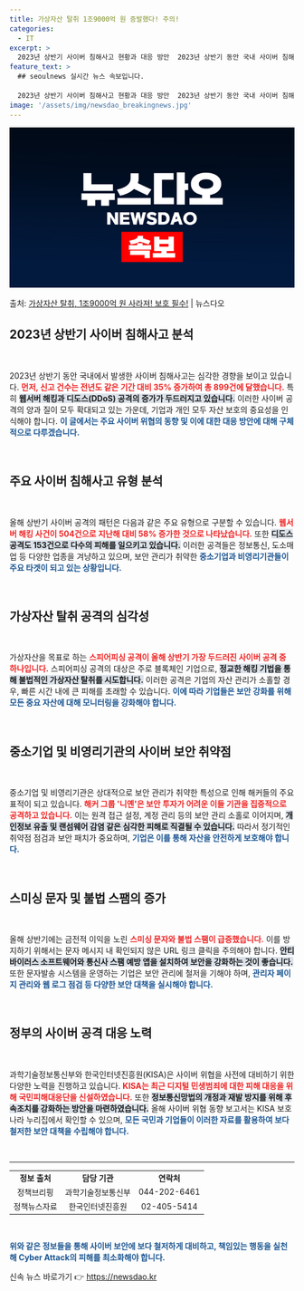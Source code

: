```yaml
---
title: 가상자산 탈취 1조9000억 원 증발했다! 주의!
categories:
  - IT
excerpt: >
  2023년 상반기 사이버 침해사고 현황과 대응 방안  2023년 상반기 동안 국내 사이버 침해사고 신고 건수…
feature_text: >
  ## seoulnews 실시간 뉴스 속보입니다.

  2023년 상반기 사이버 침해사고 현황과 대응 방안  2023년 상반기 동안 국내 사이버 침해사고 신고 건수…
image: '/assets/img/newsdao_breakingnews.jpg'
---
```


![뉴스다오 속보](/assets/img/newsdao_breakingnews.jpg)

<p>출처: <a href="https://newsdao.kr/5026" rel="dofollow">가상자산 탈취, 1조9000억 원 사라져! 보호 필수!</a> | 뉴스다오</p>

<h2 data-ke-size="size26">2023년 상반기 사이버 침해사고 분석</h2>

<p data-ke-size="size16">&nbsp;</p>

2023년 상반기 동안 국내에서 발생한 사이버 침해사고는 심각한 경향을 보이고 있습니다. <b><span style="color: #ee2323;">먼저, 신고 건수는 전년도 같은 기간 대비 35% 증가하여 총 899건에 달했습니다.</span></b> 특히 <b><span style="background-color: #21538527;">웹서버 해킹과 디도스(DDoS) 공격의 증가가 두드러지고 있습니다.</span></b> 이러한 사이버 공격의 양과 질이 모두 확대되고 있는 가운데, 기업과 개인 모두 자산 보호의 중요성을 인식해야 합니다. <b><span style="color: #1a5490;">이 글에서는 주요 사이버 위협의 동향 및 이에 대한 대응 방안에 대해 구체적으로 다루겠습니다.</span></b>

<p data-ke-size="size16">&nbsp;</p>

<h2 data-ke-size="size26">주요 사이버 침해사고 유형 분석</h2>

<p data-ke-size="size16">&nbsp;</p>

올해 상반기 사이버 공격의 패턴은 다음과 같은 주요 유형으로 구분할 수 있습니다. <b><span style="color: #ee2323;">웹서버 해킹 사건이 504건으로 지난해 대비 58% 증가한 것으로 나타났습니다.</span></b> 또한 <b><span style="background-color: #21538527;">디도스 공격도 153건으로 다수의 피해를 일으키고 있습니다.</span></b> 이러한 공격들은 정보통신, 도소매업 등 다양한 업종을 겨냥하고 있으며, 보안 관리가 취약한 <b><span style="color: #1a5490;">중소기업과 비영리기관들이 주요 타겟이 되고 있는 상황입니다.</span></b>

<p data-ke-size="size16">&nbsp;</p>

<h2 data-ke-size="size26">가상자산 탈취 공격의 심각성</h2>

<p data-ke-size="size16">&nbsp;</p>

가상자산을 목표로 하는 <b><span style="color: #ee2323;">스피어피싱 공격이 올해 상반기 가장 두드러진 사이버 공격 중 하나입니다.</span></b> 스피어피싱 공격의 대상은 주로 블록체인 기업으로, <b><span style="background-color: #21538527;">정교한 해킹 기법을 통해 불법적인 가상자산 탈취를 시도합니다.</span></b> 이러한 공격은 기업의 자산 관리가 소홀할 경우, 빠른 시간 내에 큰 피해를 초래할 수 있습니다. <b><span style="color: #1a5490;">이에 따라 기업들은 보안 강화를 위해 모든 중요 자산에 대해 모니터링을 강화해야 합니다.</span></b>

<p data-ke-size="size16">&nbsp;</p>

<h2 data-ke-size="size26">중소기업 및 비영리기관의 사이버 보안 취약점</h2>

<p data-ke-size="size16">&nbsp;</p>

중소기업 및 비영리기관은 상대적으로 보안 관리가 취약한 특성으로 인해 해커들의 주요 표적이 되고 있습니다. <b><span style="color: #ee2323;">해커 그룹 '니옌'은 보안 투자가 어려운 이들 기관을 집중적으로 공격하고 있습니다.</span></b> 이는 원격 접근 설정, 계정 관리 등의 보안 관리 소홀로 이어지며, <b><span style="background-color: #21538527;">개인정보 유출 및 랜섬웨어 감염 같은 심각한 피해로 직결될 수 있습니다.</span></b> 따라서 정기적인 취약점 점검과 보안 패치가 중요하며, <b><span style="color: #1a5490;">기업은 이를 통해 자산을 안전하게 보호해야 합니다.</span></b>

<p data-ke-size="size16">&nbsp;</p>

<h2 data-ke-size="size26">스미싱 문자 및 불법 스팸의 증가</h2>

<p data-ke-size="size16">&nbsp;</p>

올해 상반기에는 금전적 이익을 노린 <b><span style="color: #ee2323;">스미싱 문자와 불법 스팸이 급증했습니다.</span></b> 이를 방지하기 위해서는 문자 메시지 내 확인되지 않은 URL 링크 클릭을 주의해야 합니다. <b><span style="background-color: #21538527;">안티바이러스 소프트웨어와 통신사 스팸 예방 앱을 설치하여 보안을 강화하는 것이 좋습니다.</span></b> 또한 문자발송 시스템을 운영하는 기업은 보안 관리에 철저을 기해야 하며, <b><span style="color: #1a5490;">관리자 페이지 관리와 웹 로그 점검 등 다양한 보안 대책을 실시해야 합니다.</span></b>

<p data-ke-size="size16">&nbsp;</p>

<h2 data-ke-size="size26">정부의 사이버 공격 대응 노력</h2>

<p data-ke-size="size16">&nbsp;</p>

과학기술정보통신부와 한국인터넷진흥원(KISA)은 사이버 위협을 사전에 대비하기 위한 다양한 노력을 진행하고 있습니다. <b><span style="color: #ee2323;">KISA는 최근 디지털 민생범죄에 대한 피해 대응을 위해 국민피해대응단을 신설하였습니다.</span></b> 또한 <b><span style="background-color: #21538527;">정보통신망법의 개정과 재발 방지를 위해 후속조치를 강화하는 방안을 마련하였습니다.</span></b> 올해 사이버 위협 동향 보고서는 KISA 보호나라 누리집에서 확인할 수 있으며, <b><span style="color: #1a5490;">모든 국민과 기업들이 이러한 자료를 활용하여 보다 철저한 보안 대책을 수립해야 합니다.</span></b>

<p data-ke-size="size16">&nbsp;</p>

<hr>

<table style="width:100%; border-collapse: collapse;">
  <tr>
    <td style="text-align: center; height: 17px;"><b>정보 출처</b></td>
    <td style="text-align: center; height: 17px;"><b>담당 기관</b></td>
    <td style="text-align: center; height: 17px;"><b>연락처</b></td>
  </tr>
  <tr>
    <td style="text-align: center; height: 17px;">정책브리핑</td>
    <td style="text-align: center; height: 17px;">과학기술정보통신부</td>
    <td style="text-align: center; height: 17px;">044-202-6461</td>
  </tr>
  <tr>
    <td style="text-align: center; height: 17px;">정책뉴스자료</td>
    <td style="text-align: center; height: 17px;">한국인터넷진흥원</td>
    <td style="text-align: center; height: 17px;">02-405-5414</td>
  </tr>
</table>

<p data-ke-size="size16">&nbsp;</p>

<b><span style="color: #1a5490;">위와 같은 정보들을 통해 사이버 보안에 보다 철저하게 대비하고, 책임있는 행동을 실천해 Cyber Attack의 피해를 최소화해야 합니다.</span></b> 

신속 뉴스 바로가기 👉 <a href="https://newsdao.kr" rel="dofollow">https://newsdao.kr</a>


